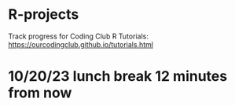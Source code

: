 # R-projects

Track progress for Coding Club R Tutorials:
https://ourcodingclub.github.io/tutorials.html

# 10/20/23 lunch break 12 minutes from now